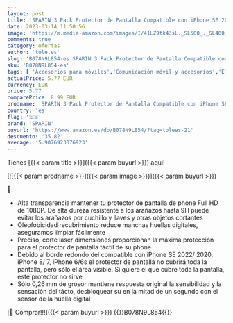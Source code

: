 ```yaml
---
layout: post
title: 'SPARIN 3 Pack Protector de Pantalla Compatible con iPhone SE 2022 iPhone SE 2020  iPhone 8  iPhone 7 y iPhone 6s  Sin Cobertura Toda  Cristal Templado 9H Dureza'
date: 2023-03-14 11:50:56
image: 'https://m.media-amazon.com/images/I/41LZ9tk43sL._SL500_._SL400_.jpg'
comments: true
category: ofertas
author: 'tole.es'
slug: 'B078N9L854-es SPARIN 3 Pack Protector de Pantalla Compatible con iPhone...'
sku: 'B078N9L854-es'
tags: [ 'Accesorios para móviles','Comunicación móvil y accesorios','Electrónica','Mantenimiento, cuidado y reparaciones de teléfonos móviles','Protectores de pantalla para móviles','iphone','sparin','🇪🇸', ]
actualPrice: 5.77 EUR
currency: EUR
price: 5.77
comparePrice: 8.99 EUR
prodname: 'SPARIN 3 Pack Protector de Pantalla Compatible con iPhone SE 2022 iPhone SE 2020  iPhone 8  iPhone 7 y iPhone 6s  Sin Cobertura Toda  Cristal Templado 9H Dureza'
country: 'es'
flag: '🇪🇸'
brand: 'SPARIN'
buyurl: 'https://www.amazon.es/dp/B078N9L854/?tag=tolees-21'
descuento: '35.82'
average: '5.9076923076923'
---
```


Tienes [{{< param title >}}]({{< param buyurl >}}) aqui!

[![{{< param prodname >}}]({{< param image >}})]({{< param buyurl >}})

🔎:

- Alta transparencia mantener tu protector de pantalla de phone Full HD de 1080P. De alta dureza resistente a los arañazos hasta 9H puede evitar los arañazos por cuchillo y llaves y otras objetos cortantes
- Oleofobicidad recubrimiento reduce manchas huellas digitales, aseguramos limpiar fácilmente
- Preciso, corte laser dimensiones proporcionan la máxima protección para el protector de pantalla táctil de su phone
- Debido al borde redondo del compatible con iPhone SE 2022/ 2020, iPhone 8/ 7, iPhone 6/6s el protector de pantalla no cubrirá toda la pantalla, pero sólo el área visible. Si quiere el que cubre toda la pantalla, este protector no sirve
- Sólo 0,26 mm de grosor mantiene respuesta original la sensibilidad y la sensación del tácto, desbloquear su en la mitad de un segundo con el sensor de la huella digital

[🛒 Comprar!!!]({{< param buyurl >}})
{{<world>}}B078N9L854{{</world>}}
